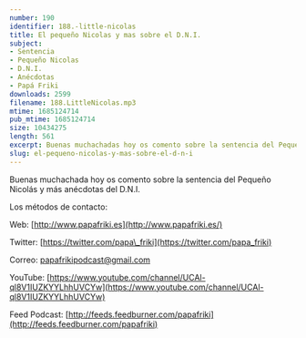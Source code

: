 ```yaml
---
number: 190
identifier: 188.-little-nicolas
title: El pequeño Nicolas y mas sobre el D.N.I.
subject:
- Sentencia
- Pequeño Nicolas
- D.N.I.
- Anécdotas
- Papá Friki
downloads: 2599
filename: 188.LittleNicolas.mp3
mtime: 1685124714
pub_mtime: 1685124714
size: 10434275
length: 561
excerpt: Buenas muchachadas hoy os comento sobre la sentencia del Pequeño Nicolas y más anécdotas del D.N.I.
slug: el-pequeno-nicolas-y-mas-sobre-el-d-n-i
---
```

Buenas muchachada hoy os comento sobre la sentencia del Pequeño Nicolás y más anécdotas del D.N.I.

Los métodos de contacto:

Web: [http://www.papafriki.es](http://www.papafriki.es/)

Twitter: [https://twitter.com/papa\_friki](https://twitter.com/papa_friki)

Correo: [papafrikipodcast@gmail.com](https://archive.org/details/papafrikipodast@gmail.com)

YouTube: [https://www.youtube.com/channel/UCAl-ql8V1IUZKYYLhhUVCYw](https://www.youtube.com/channel/UCAl-ql8V1IUZKYYLhhUVCYw)

Feed Podcast: [http://feeds.feedburner.com/papafriki](http://feeds.feedburner.com/papafriki)